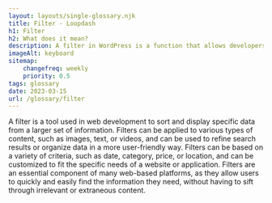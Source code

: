 ```yaml
--- 
layout: layouts/single-glossary.njk
title: Filter - Loopdash
h1: Filter
h2: What does it mean?
description: A filter in WordPress is a function that allows developers to modify or manipulate data before it is displayed or processed by WordPress core or plugins.
imageAlt: keyboard
sitemap:
	changefreq: weekly
	priority: 0.5
tags: glossary
date: 2023-03-15
url: /glossary/filter
---
```


A filter is a tool used in web development to sort and display specific data from a larger set of information. Filters can be applied to various types of content, such as images, text, or videos, and can be used to refine search results or organize data in a more user-friendly way. Filters can be based on a variety of criteria, such as date, category, price, or location, and can be customized to fit the specific needs of a website or application. Filters are an essential component of many web-based platforms, as they allow users to quickly and easily find the information they need, without having to sift through irrelevant or extraneous content.
